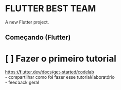 # FLUTTER BEST TEAM

A new Flutter project.

## Começando (Flutter)

# [ ] Fazer o primeiro tutorial  
https://flutter.dev/docs/get-started/codelab  
    - compartilhar como foi fazer esse tutorial/laboratório  
    - feedback geral  
